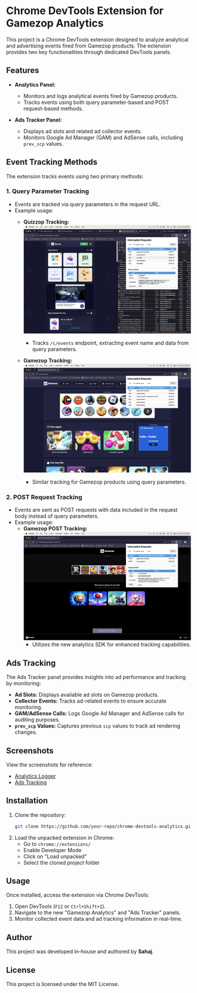 # Chrome DevTools Extension for Gamezop Analytics

This project is a Chrome DevTools extension designed to analyze analytical and advertising events fired from Gamezop products. The extension provides two key functionalities through dedicated DevTools panels.

## Features

- **Analytics Panel:**
  - Monitors and logs analytical events fired by Gamezop products.
  - Tracks events using both query parameter-based and POST request-based methods.
  
- **Ads Tracker Panel:**
  - Displays ad slots and related ad collector events.
  - Monitors Google Ad Manager (GAM) and AdSense calls, including `prev_scp` values.

## Event Tracking Methods

The extension tracks events using two primary methods:

### 1. Query Parameter Tracking
- Events are tracked via query parameters in the request URL.
- Example usage:
  - **Quizzop Tracking:**
    ![Quizzop Example](examples/collector-quizzop.png)
    - Tracks `/c/events` endpoint, extracting event name and data from query parameters.
  
  - **Gamezop Tracking:**
    ![Gamezop Example](examples/collector-gamezop.png)
    - Similar tracking for Gamezop products using query parameters.

### 2. POST Request Tracking
- Events are sent as POST requests with data included in the request body instead of query parameters.
- Example usage:
  - **Gamezop POST Tracking:**
    ![Gamezop POST Example](examples/collector-post-gamezop.png)
    - Utilizes the new analytics SDK for enhanced tracking capabilities.

## Ads Tracking

The Ads Tracker panel provides insights into ad performance and tracking by monitoring:

- **Ad Slots:** Displays available ad slots on Gamezop products.
- **Collector Events:** Tracks ad-related events to ensure accurate monitoring.
- **GAM/AdSense Calls:** Logs Google Ad Manager and AdSense calls for auditing purposes.
- **`prev_scp` Values:** Captures previous `scp` values to track ad rendering changes.

## Screenshots

View the screenshots for reference:

- [Analytics Logger](examples/analytics.png)
- [Ads Tracking](examples/ads.png)


## Installation

1. Clone the repository:
   ```sh
   git clone https://github.com/your-repo/chrome-devtools-analytics.git
   ```
2. Load the unpacked extension in Chrome:
   - Go to `chrome://extensions/`
   - Enable Developer Mode
   - Click on "Load unpacked"
   - Select the cloned project folder

## Usage

Once installed, access the extension via Chrome DevTools:

1. Open DevTools (`F12` or `Ctrl+Shift+I`).
2. Navigate to the new "Gamezop Analytics" and "Ads Tracker" panels.
3. Monitor collected event data and ad tracking information in real-time.

## Author

This project was developed in-house and authored by **Sahaj**.

## License

This project is licensed under the MIT License.

